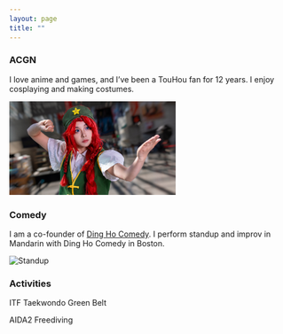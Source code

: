 ```yaml
---
layout: page
title: ""
---
```


### ACGN

I love anime and games, and I’ve been a TouHou fan for 12 years. I enjoy cosplaying and making costumes.

 <!-- <img src="/momiji.jpg" alt="Inubashiri Momiji" width="300"/> -->
 <img src="/meirin.jpg" alt="Hong Meirin" width="300"/>


### Comedy

I am a co-founder of [Ding Ho Comedy](https://www.eventbrite.com/o/dingho-comedy-33952860901). I perform standup and improv in Mandarin with Ding Ho Comedy in Boston.

<img src="/standup.jpg" alt="Standup" width="300"/>

### Activities

ITF Taekwondo Green Belt

AIDA2 Freediving
